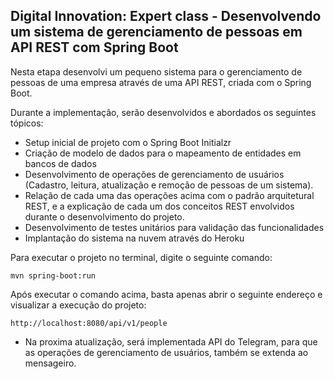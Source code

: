 <h2>Digital Innovation: Expert class - Desenvolvendo um sistema de gerenciamento de pessoas em API REST com Spring Boot</h2>

Nesta etapa desenvolvi um pequeno sistema para o gerenciamento de pessoas de uma empresa através de uma API REST, criada com o Spring Boot.

Durante a implementação, serão desenvolvidos e abordados os seguintes tópicos:

* Setup inicial de projeto com o Spring Boot Initialzr
* Criação de modelo de dados para o mapeamento de entidades em bancos de dados
* Desenvolvimento de operações de gerenciamento de usuários (Cadastro, leitura, atualização e remoção de pessoas de um sistema).
* Relação de cada uma das operações acima com o padrão arquitetural REST, e a explicação de cada um dos conceitos REST envolvidos durante o desenvolvimento do projeto.
* Desenvolvimento de testes unitários para validação das funcionalidades
* Implantação do sistema na nuvem através do Heroku

Para executar o projeto no terminal, digite o seguinte comando:

```shell script
mvn spring-boot:run 
```

Após executar o comando acima, basta apenas abrir o seguinte endereço e visualizar a execução do projeto:

```
http://localhost:8080/api/v1/people
```

* Na proxima atualização, será implementada API do Telegram, para que as operações de gerenciamento de usuários, também se extenda ao mensageiro.